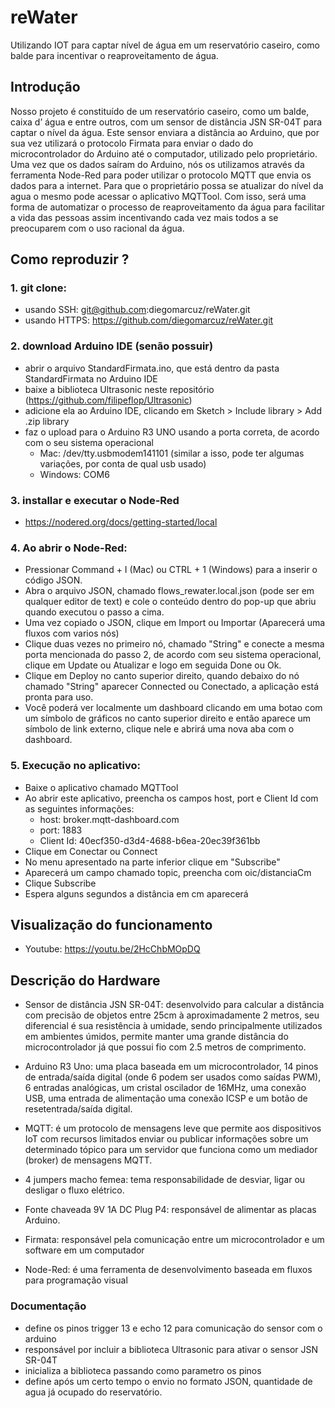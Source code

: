 # reWater
Utilizando IOT para captar nível de água em um reservatório caseiro, como balde para incentivar o reaproveitamento de água.


## Introdução 

Nosso projeto é constituído de um reservatório caseiro, como um balde, caixa d’ água e entre outros, com um sensor de distância JSN SR-04T para captar o nível da água. Este sensor enviara a distância ao Arduino, que por sua vez utilizará o protocolo Firmata para enviar o dado do microcontrolador do Arduino até o computador, utilizado pelo proprietário. Uma vez que os dados saíram do Arduino, nós os utilizamos através da ferramenta Node-Red para poder utilizar o protocolo MQTT que envia os dados para a internet. Para que o proprietário possa se atualizar do nível da agua o mesmo pode acessar o aplicativo MQTTool. Com isso, será uma forma de automatizar o processo de reaproveitamento da água para facilitar a vida das pessoas assim incentivando cada vez mais todos a se preocuparem com o uso racional da água.

## Como reproduzir ? 

### 1. git clone: 
  - usando SSH: git@github.com:diegomarcuz/reWater.git
  - usando HTTPS: https://github.com/diegomarcuz/reWater.git

### 2. download Arduino IDE (senão possuir)
  - abrir o arquivo StandardFirmata.ino, que está dentro da pasta StandardFirmata no Arduino IDE
  - baixe a biblioteca Ultrasonic neste repositório (https://github.com/filipeflop/Ultrasonic)
  - adicione ela ao Arduino IDE, clicando em Sketch > Include library > Add .zip library
  - faz o upload para o Arduino R3 UNO usando a porta correta, de acordo com o seu sistema operacional
      - Mac: /dev/tty.usbmodem141101 (similar a isso, pode ter algumas variações, por conta de qual usb usado)
      - Windows: COM6
  
### 3. installar e executar o Node-Red
  - https://nodered.org/docs/getting-started/local
  
### 4. Ao abrir o Node-Red: 
  - Pressionar Command + I (Mac) ou CTRL + 1 (Windows) para a inserir o código JSON.
  - Abra o arquivo JSON, chamado flows_rewater.local.json (pode ser em qualquer editor de text) e cole o conteúdo dentro do       pop-up que abriu quando executou o passo a cima.
  - Uma vez copiado o JSON, clique em Import ou Importar (Aparecerá uma fluxos com varios nós)
  - Clique duas vezes no primeiro nó, chamado "String" e conecte a mesma porta mencionada do passo 2, de acordo com seu          sistema operacional, clique em Update ou Atualizar e logo em seguida Done ou Ok.
  - Clique em Deploy no canto superior direito, quando debaixo do nó chamado "String" aparecer Connected ou Conectado, a          aplicação está pronta para uso. 
  - Você poderá ver localmente um dashboard clicando em uma botao com um símbolo de gráficos no canto superior direito e então    aparece um símbolo de link externo, clique nele e abrirá uma nova aba com o dashboard. 
  
 ### 5. Execução no aplicativo:
   - Baixe o aplicativo chamado MQTTool 
   - Ao abrir este aplicativo, preencha os campos host, port e Client Id com as seguintes informações: 
      - host: broker.mqtt-dashboard.com
      - port: 1883
      - Client Id: 40ecf350-d3d4-4688-b6ea-20ec39f361bb
   - Clique em Conectar ou Connect
   - No menu apresentado na parte inferior clique em "Subscribe" 
   - Aparecerá um campo chamado topic, preencha com oic/distanciaCm
   - Clique Subscribe
   - Espera alguns segundos a distância em cm aparecerá
    
  
## Visualização do funcionamento
 - Youtube: https://youtu.be/2HcChbMOpDQ
 
## Descrição do Hardware
 - Sensor de distância JSN SR-04T: desenvolvido para calcular a distância com precisão de objetos entre 25cm à aproximadamente    2 metros, seu diferencial é sua resistência à umidade, sendo principalmente utilizados em ambientes úmidos, permite manter    uma grande distância do microcontrolador já que possui fio com 2.5 metros de comprimento.
 
 - Arduino R3 Uno: uma placa baseada em um microcontrolador, 14 pinos de entrada/saída digital (onde 6 podem ser usados como      saídas PWM), 6 entradas analógicas, um cristal oscilador de 16MHz, uma conexão USB, uma entrada de alimentação uma conexão    ICSP e um botão de resetentrada/saída digital.
 
 - MQTT: é um protocolo de mensagens leve que  permite aos dispositivos IoT com recursos limitados enviar ou publicar informações sobre um determinado tópico para um servidor que funciona como um mediador (broker) de mensagens MQTT.

 - 4 jumpers macho femea: tema responsabilidade de desviar, ligar ou desligar o fluxo elétrico.
 
 - Fonte chaveada 9V 1A DC Plug P4: responsável de alimentar as placas Arduino.

 - Firmata: responsável pela comunicação entre um microcontrolador e um software em um computador

 - Node-Red: é uma ferramenta de desenvolvimento baseada em fluxos para programação visual

### Documentação 
  -  define os pinos trigger 13 e echo 12 para comunicação do sensor com o arduino
  -  responsável por incluir a biblioteca Ultrasonic para ativar o sensor JSN SR-04T
  -  inicializa a biblioteca passando como parametro os pinos
  -  define após um certo tempo o envio no formato JSON, quantidade de agua já ocupado do reservatório.


